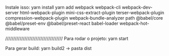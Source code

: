Instale isso:
yarn install
yarn add webpack webpack-cli webpack-dev-server html-webpack-plugin mini-css-extract-plugin terser-webpack-plugin compression-webpack-plugin webpack-bundle-analyzer path @babel/core @babel/preset-env @babel/preset-react babel-loader webpack-hot-middleware

////////////////////////////////////
Para rodar o projeto:
yarn start

Para gerar build:
yarn build2 -> pasta dist
